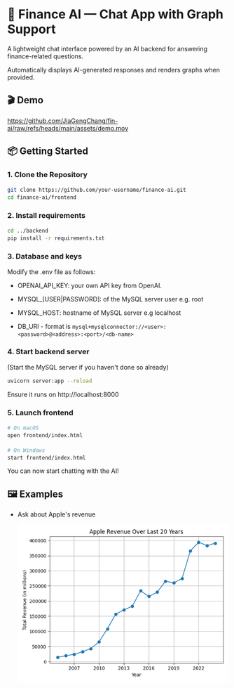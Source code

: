 # 🤖 Finance AI — Chat App with Graph Support

A lightweight chat interface powered by an AI backend for answering finance-related questions. 

Automatically displays AI-generated responses and renders graphs when provided.

## 🎬 Demo

https://github.com/JiaGengChang/fin-ai/raw/refs/heads/main/assets/demo.mov

## 📦 Getting Started

### 1. Clone the Repository

```bash
git clone https://github.com/your-username/finance-ai.git
cd finance-ai/frontend
```

### 2. Install requirements

```bash
cd ../backend
pip install -r requirements.txt
```

### 3. Database and keys
Modify the .env file as follows:

*  OPENAI_API_KEY: your own API key from OpenAI.

*  MYSQL_[USER|PASSWORD]: of the MySQL server user e.g. root

*  MYSQL_HOST: hostname of MySQL server e.g localhost

*  DB_URI - format is `mysql+mysqlconnector://<user>:<password>@<address>:<port>/<db-name>`


### 4. Start backend server

(Start the MySQL server if you haven't done so already)

```bash
uvicorn server:app --reload
```

Ensure it runs on http://localhost:8000

### 5. Launch frontend

```bash
# On macOS
open frontend/index.html

# On Windows
start frontend/index.html
```

You can now start chatting with the AI!

## 🖼️ Examples

- Ask about Apple's revenue 

    ![Stock price example screenshot](assets/apple_revenue.png)

